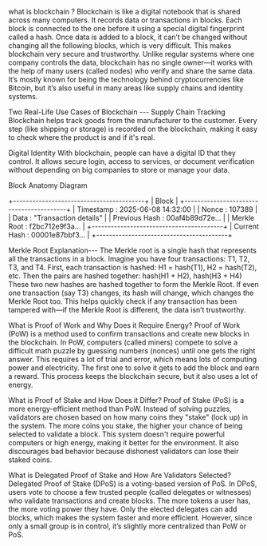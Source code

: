 what is blockchain ?
Blockchain is like a digital notebook that is shared across many computers. It records data or transactions in blocks. Each block is connected to the one before it using a special digital fingerprint called a hash. Once data is added to a block, it can’t be changed without changing all the following blocks, which is very difficult. This makes blockchain very secure and trustworthy. Unlike regular systems where one company controls the data, blockchain has no single owner—it works with the help of many users (called nodes) who verify and share the same data. It’s mostly known for being the technology behind cryptocurrencies like Bitcoin, but it’s also useful in many areas like supply chains and identity systems.

Two Real-Life Use Cases of Blockchain ---
Supply Chain Tracking
Blockchain helps track goods from the manufacturer to the customer. Every step (like shipping or storage) is recorded on the blockchain, making it easy to check where the product is and if it's real.

Digital Identity
With blockchain, people can have a digital ID that they control. It allows secure login, access to services, or document verification without depending on big companies to store or manage your data.

 Block Anatomy Diagram

+-----------------------------------------+
|               Block                     |
+-----------------------------------------+
| Timestamp      : 2025-06-08 14:32:00    |
| Nonce          : 107389                 |
| Data           : "Transaction details"  |
| Previous Hash  : 00af4b89d72e...        |
| Merkle Root    : f2bc712e9f3a...        |
+-----------------------------------------+
| Current Hash   : 00001e87bbf3...        |
+-----------------------------------------+

 Merkle Root Explanation---
The Merkle root is a single hash that represents all the transactions in a block. Imagine you have four transactions: T1, T2, T3, and T4.
First, each transaction is hashed: H1 = hash(T1), H2 = hash(T2), etc.
Then the pairs are hashed together: hash(H1 + H2), hash(H3 + H4)
These two new hashes are hashed together to form the Merkle Root.
If even one transaction (say T3) changes, its hash will change, which changes the Merkle Root too. This helps quickly check if any transaction has been tampered with—if the Merkle Root is different, the data isn’t trustworthy.

 What is Proof of Work and Why Does it Require Energy?
Proof of Work (PoW) is a method used to confirm transactions and create new blocks in the blockchain. In PoW, computers (called miners) compete to solve a difficult math puzzle by guessing numbers (nonces) until one gets the right answer. This requires a lot of trial and error, which means lots of computing power and electricity. The first one to solve it gets to add the block and earn a reward. This process keeps the blockchain secure, but it also uses a lot of energy.

What is Proof of Stake and How Does it Differ?
Proof of Stake (PoS) is a more energy-efficient method than PoW. Instead of solving puzzles, validators are chosen based on how many coins they "stake" (lock up) in the system. The more coins you stake, the higher your chance of being selected to validate a block. This system doesn't require powerful computers or high energy, making it better for the environment. It also discourages bad behavior because dishonest validators can lose their staked coins.

What is Delegated Proof of Stake and How Are Validators Selected?
Delegated Proof of Stake (DPoS) is a voting-based version of PoS. In DPoS, users vote to choose a few trusted people (called delegates or witnesses) who validate transactions and create blocks. The more tokens a user has, the more voting power they have. Only the elected delegates can add blocks, which makes the system faster and more efficient. However, since only a small group is in control, it’s slightly more centralized than PoW or PoS.

